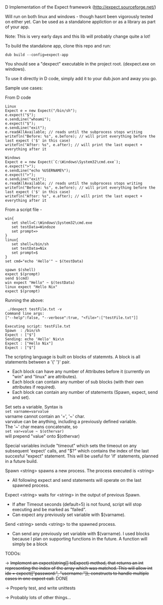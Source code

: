 D Implementation of the Expect framework (http://expect.sourceforge.net/)

Will run on both linux and windows - though hasnt been vigorously tested on either yet.
Can be used as a standalone appliction or as a library as part of your app.

Note: This is very early days and this lib will probably change quite a lot!

To build the standalone app, clone this repo and run:

```dub build --config=expect-app```

You should see a "dexpect" executable in the project root. (dexpect.exe on windows).

To use it directly in D code, simply add it to your dub.json and away you go.

Sample use cases:

From D code

```
Linux
Expect e = new Expect("/bin/sh");
e.expect("$");
e.sendLine("whoami");
e.expect("$");
e.sendLine("exit");
e.readAllAvailable; // reads until the subprocess stops writing
writefln("Before: %s", e.before); // will print everything before the last expect ('$' in this case)
writefln("After: %s", e.after); // will print the last expect + everything after it
```

```
Windows
Expect e = new Expect(`C:\Windows\System32\cmd.exe`);
e.expect(">");
e.sendLine("echo %USERNAME%");
e.expect(">");
e.sendLine("exit");
e.readAllAvailable; // reads until the subprocess stops writing
writefln("Before: %s", e.before); // will print everything before the last expect ('$' in this case)
writefln("After: %s", e.after); // will print the last expect + everything after it
```

From a script file - 
```
win{
   set shell=C:\Windows\System32\cmd.exe
   set testData=Windoze
   set prompt=>
}
linux{
   set shell=/bin/sh
   set testData=Nix
   set prompt=$
}
set cmd="echo 'Hello'" ~ $(testData)

spawn $(shell)
expect $(prompt)
send $(cmd)
win expect "Hello" ~ $(testData)
linux expect "Hello Nix"
expect $(prompt)

```
Running the above:
```
 ./dexpect testFile.txt -v
Command line args:
["--help":false, "--verbose":true, "<file>":["testFile.txt"]]

Executing script: testFile.txt
Spawn  : /bin/sh 
Expect : ["$"]
Sending: echo 'Hello' Nix\n
Expect : ["Hello Nix"]
Expect : ["$"]

```

The scripting language is built on blocks of statemnts. A block is all statements between a '{' '}' pair.

- Each block can have any number of Attributes before it (currently on "win" and "linux" are attributes).
- Each block can contain any number of sub blocks (with their own attributes if required).
- Each block can contain any number of statements (Spawn, expect, send and set).

Set sets a variable. Syntax is<br/>
```set varname=varvalue```<br/>
varname cannot contain an '=', '~' char.<br/>
varvalue can be anything, including a previously defined variable.<br/>
The '~' char means concatenate, so<br/>
```set var=value ~ $(othervar)```<br/>
will prepend "value" onto $(othervar)<br/>

Special variables include "timeout" which sets the timeout on any subsequent 'expect' calls, and "$?" which contains the index of the last succesful "expect" statement. This will be useful for 'if' statements, planned in a future build.

Spawn \<string> spawns a new process. The process executed is \<string>
 - All following expect and send statements will operate on the last spawned process.

Expect \<string> waits for \<string> in the output of previous Spawn. 
 - If after Timeout seconds (default=5) <string> is not found, script will stop executing and be marked as "failed".
 - Can expect any previously set variable with $(varname).

Send \<string> sends \<string> to the spawned process.
 - Can send any previously set variable with $(varname).
I used blocks because I plan on supporting functions in the future. A function will simply be a block 

TODOs:

-> ~~Implement an expect(string[] toExpect) method, that returns an int representing the index of the array which was matched.
   This will allow int idx = expect(["password:", "username:"]); constructs to handle multiple cases in one expect call.~~ DONE
    
-> Properly test, and write unittests 

-> Probably lots of other things...
